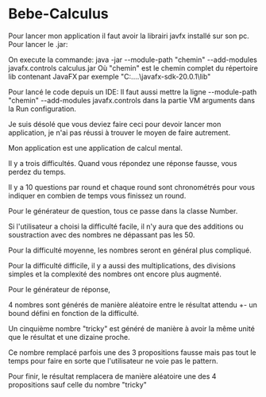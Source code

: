 # Bebe-Calculus


Pour lancer mon application il faut avoir la librairi javfx installé sur son pc.
Pour lancer le .jar:

On execute la commande: java -jar --module-path "chemin" --add-modules javafx.controls calculus.jar
Où "chemin" est le chemin complet du répertoire lib contenant JavaFX par exemple "C:\....\javafx-sdk-20.0.1\lib"

Pour lancé le code depuis un IDE:
Il faut aussi mettre la ligne --module-path "chemin" --add-modules javafx.controls dans la partie VM arguments dans la Run configuration.


Je suis désolé que vous deviez faire ceci pour devoir lancer mon application, je n'ai pas réussi à trouver le moyen de faire autrement.

Mon application est une application de calcul mental.

Il y a trois difficultés. Quand vous répondez une réponse fausse, vous perdez du temps.

Il y a 10 questions par round et chaque round sont chronométrés pour vous indiquer en combien de temps vous finissez un round.


Pour le générateur de question, tous ce passe dans la classe Number.

Si l'utilisateur a choisi la difficulté facile, il n'y aura que des additions ou soustraction avec des nombres ne dépassant pas les 50.

Pour la difficulté moyenne, les nombres seront en général plus compliqué.

Pour la difficulté difficile, il y a aussi des multiplications, des divisions simples et la complexité des nombres ont encore plus augmenté.


Pour le générateur de réponse, 

4 nombres sont générés de manière aléatoire entre le résultat attendu +- un bound défini en fonction de la difficulté.

Un cinquième nombre "tricky" est généré de manière à avoir la même unité que le résultat et une dizaine proche.

Ce nombre remplacé parfois une des 3 propositions fausse mais pas tout le temps pour faire en sorte que l'utilisateur ne voie pas le pattern.

Pour finir, le résultat remplacera de manière aléatoire une des 4 propositions sauf celle du nombre "tricky"